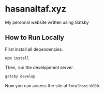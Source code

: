 # hasanaltaf.xyz
My personal website written using Gatsby

## How to Run Locally
First install all dependencies.
```sh
npm install
```
Then, run the development server.
```sh
gatsby develop
```
Now you can access the site at `localhost:8000`.